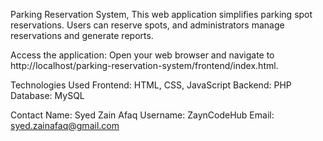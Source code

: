 Parking Reservation System,
This web application simplifies parking spot reservations. Users can reserve spots, and administrators manage reservations and generate reports.

Access the application:
Open your web browser and navigate to http://localhost/parking-reservation-system/frontend/index.html.

Technologies Used
Frontend: HTML, CSS, JavaScript
Backend: PHP
Database: MySQL

Contact
Name: Syed Zain Afaq
Username: ZaynCodeHub
Email: syed.zainafaq@gmail.com
